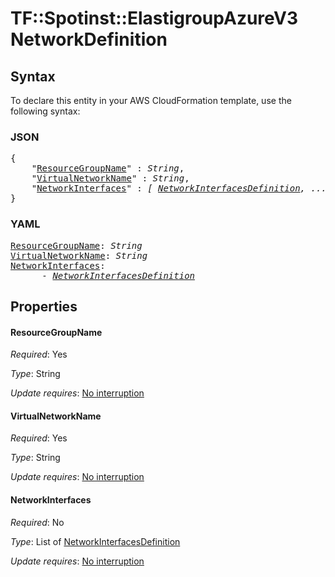 # TF::Spotinst::ElastigroupAzureV3 NetworkDefinition

## Syntax

To declare this entity in your AWS CloudFormation template, use the following syntax:

### JSON

<pre>
{
    "<a href="#resourcegroupname" title="ResourceGroupName">ResourceGroupName</a>" : <i>String</i>,
    "<a href="#virtualnetworkname" title="VirtualNetworkName">VirtualNetworkName</a>" : <i>String</i>,
    "<a href="#networkinterfaces" title="NetworkInterfaces">NetworkInterfaces</a>" : <i>[ <a href="networkinterfacesdefinition.md">NetworkInterfacesDefinition</a>, ... ]</i>
}
</pre>

### YAML

<pre>
<a href="#resourcegroupname" title="ResourceGroupName">ResourceGroupName</a>: <i>String</i>
<a href="#virtualnetworkname" title="VirtualNetworkName">VirtualNetworkName</a>: <i>String</i>
<a href="#networkinterfaces" title="NetworkInterfaces">NetworkInterfaces</a>: <i>
      - <a href="networkinterfacesdefinition.md">NetworkInterfacesDefinition</a></i>
</pre>

## Properties

#### ResourceGroupName

_Required_: Yes

_Type_: String

_Update requires_: [No interruption](https://docs.aws.amazon.com/AWSCloudFormation/latest/UserGuide/using-cfn-updating-stacks-update-behaviors.html#update-no-interrupt)

#### VirtualNetworkName

_Required_: Yes

_Type_: String

_Update requires_: [No interruption](https://docs.aws.amazon.com/AWSCloudFormation/latest/UserGuide/using-cfn-updating-stacks-update-behaviors.html#update-no-interrupt)

#### NetworkInterfaces

_Required_: No

_Type_: List of <a href="networkinterfacesdefinition.md">NetworkInterfacesDefinition</a>

_Update requires_: [No interruption](https://docs.aws.amazon.com/AWSCloudFormation/latest/UserGuide/using-cfn-updating-stacks-update-behaviors.html#update-no-interrupt)

